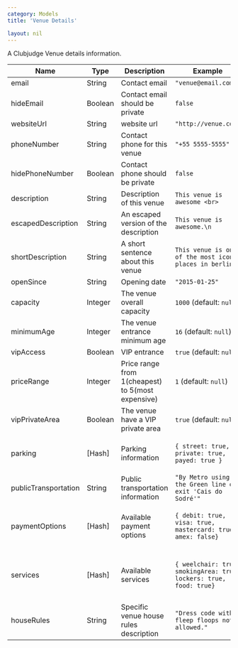 ```yaml
---
category: Models
title: 'Venue Details'

layout: nil
---
```

A Clubjudge Venue details information.

|         Name        |   Type   |                   Description                   |                            Example                                    |            Defaults           |
| ------------------- | -------- | ----------------------------------------------- | --------------------------------------------------------------------- | -------------------------------- |
| email               | String   | Contact email                                   | ```"venue@email.com"```                                               | ```null```                       |
| hideEmail           | Boolean  | Contact email should be private                 | ```false```                                                           | ```false```                      |
| websiteUrl          | String   | website url                                     | ```"http://venue.com"```                                              | ```null```                       |
| phoneNumber         | String   | Contact phone for this venue                    | ```"+55 5555-5555"```                                                 | ```null```                       |
| hidePhoneNumber     | Boolean  | Contact phone should be private                 | ```false```                                                           | ```false```                      |
| description         | String   | Description of this venue                       | ```This venue is awesome <br>```                                      | ```null```                       |
| escapedDescription  | String   | An escaped version of the description           | ```This venue is awesome.\n```                                        | ```null```                       |
| shortDescription    | String   | A short sentence about this venue               | ```This venue is one of the most iconic places in berlin```           | ```null```                       |
| openSince           | String   | Opening date                                    | ```"2015-01-25"```                                                    | ```null```                       |
| capacity            | Integer  | The venue overall capacity                      | ```1000``` \(default: ```null```\)                                    | ```null```                       |
| minimumAge          | Integer  | The venue entrance minimum age                  | ```16``` \(default: ```null```\)                                      | ```null```                       |
| vipAccess           | Boolean  | VIP entrance                                    | ```true``` \(default: ```null```\)                                    | ```null```                       |
| priceRange          | Integer  | Price range from 1(cheapest) to 5(most expensive) | ```1``` \(default: ```null```\)                                     | ```null```                       |
| vipPrivateArea      | Boolean  | The venue have a VIP private area               | ```true``` \(default: ```null```\)                                    | ```null```                       |
| parking             | \[Hash\] | Parking information                             | ```{ street: true, private: true, payed: true }```                    |```{ street: null, private: null, payed: null }```|
| publicTransportation| String   | Public transportation information               | ```"By Metro using the Green line on exit 'Cais do Sodré'"```         | ```null```                       |
| paymentOptions      | \[Hash\] | Available payment options                       | ```{ debit: true, visa: true, mastercard: true, amex: false}```       | ```{ debit: null, visa: null, mastercard: null, amex: null}```                       |
| services            | \[Hash\] | Available services                              | ```{ weelchair: true, smokingArea: true, lockers: true, food: true}```| ```{ weelchair: null, smokingArea: null, lockers: null, food: null}```                       |
| houseRules          | String   | Specific venue house rules description          | ```"Dress code with fleep floops not allowed."```                     | ```null```                       |
